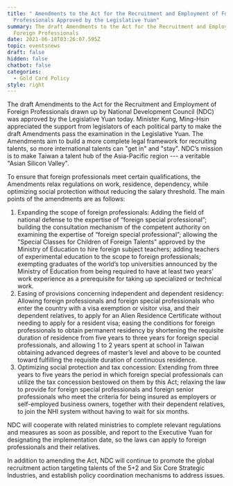 ```yaml
---
title: " Amendments to the Act for the Recruitment and Employment of Foreign
  Professionals Approved by the Legislative Yuan"
summary: The draft Amendments to the Act for the Recruitment and Employment of
  Foreign Professionals
date: 2021-06-18T03:26:07.595Z
topic: eventsnews
draft: false
hidden: false
chatbot: false
categories:
  - Gold Card Policy
style: right
---
```

The draft Amendments to the Act for the Recruitment and Employment of Foreign Professionals drawn up by National Development Council (NDC) was approved by the Legislative Yuan today. Minister Kung, Ming-Hsin appreciated the support from legislators of each political party to make the draft Amendments pass the examination in the Legislative Yuan. The Amendments aim to build a more complete legal framework for recruiting talents, so more international talents can "get in" and "stay". NDC’s mission is to make Taiwan a talent hub of the Asia-Pacific region --- a veritable "Asian Silicon Valley".

To ensure that foreign professionals meet certain qualifications, the Amendments relax regulations on work, residence, dependency, while optimizing social protection without reducing the salary threshold. The main points of the amendments are as follows:

1. Expanding the scope of foreign professionals: Adding the field of national defense to the expertise of “foreign special professional”; building the consultation mechanism of the competent authority on examining the expertise of “foreign special professional”; allowing the "Special Classes for Children of Foreign Talents" approved by the Ministry of Education to hire foreign subject teachers; adding teachers of experimental education to the scope to foreign professionals; exempting graduates of the world’s top universities announced by the Ministry of Education from being required to have at least two years’ work experience as a prerequisite for taking up specialized or technical work.
2. Easing of provisions concerning independent and dependent residency: Allowing foreign professionals and foreign special professionals who enter the country with a visa exemption or visitor visa, and their dependent relatives, to apply for an Alien Residence Certificate without needing to apply for a resident visa; easing the conditions for foreign professionals to obtain permanent residency by shortening the requisite duration of residence from five years to three years for foreign special professionals, and allowing 1 to 2 years spent at school in Taiwan obtaining advanced degrees of master’s level and above to be counted toward fulfilling the requisite duration of continuous residence.
3. Optimizing social protection and tax concession: Extending from three years to five years the period in which foreign special professionals can utilize the tax concession bestowed on them by this Act; relaxing the law to provide for foreign special professionals and foreign senior professionals who meet the criteria for being insured as employers or self-employed business owners, together with their dependent relatives, to join the NHI system without having to wait for six months.

NDC will cooperate with related ministries to complete relevant regulations and measures as soon as possible, and report to the Executive Yuan for designating the implementation date, so the laws can apply to foreign professionals and their relatives.

In addition to amending the Act, NDC will continue to promote the global recruitment action targeting talents of the 5+2 and Six Core Strategic Industries, and establish policy coordination mechanisms to address issues.
